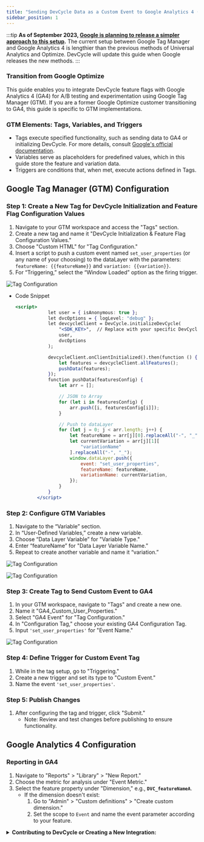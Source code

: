 ```yaml
---
title: "Sending DevCycle Data as a Custom Event to Google Analytics 4 (GTM Specific)"
sidebar_position: 1
---
```


:::tip
**As of September 2023, [Google is planning to release a simpler approach to this setup](https://support.google.com/tagmanager/answer/13543899).** The current setup between Google Tag Manager and Google Analytics 4 is lengthier than the previous methods of Universal Analytics and Optimize. DevCycle will update this guide when Google releases the new methods.
:::

### Transition from Google Optimize

This guide enables you to integrate DevCycle feature flags with Google Analytics 4 (GA4) for A/B testing and experimentation using Google Tag Manager (GTM). If you are a former Google Optimize customer transitioning to GA4, this guide is specific to GTM implementations.

### GTM Elements: Tags, Variables, and Triggers

- Tags execute specified functionality, such as sending data to GA4 or initializing DevCycle. For more details, consult [Google's official documentation](https://support.google.com/tagmanager/answer/6102821).
- Variables serve as placeholders for predefined values, which in this guide store the feature and variation data.
- Triggers are conditions that, when met, execute actions defined in Tags.

## Google Tag Manager (GTM) Configuration

### Step 1: Create a New Tag for DevCycle Initialization and Feature Flag Configuration Values

1. Navigate to your GTM workspace and access the "Tags" section.
2. Create a new tag and name it "DevCycle Initialization & Feature Flag Configuration Values."
3. Choose "Custom HTML" for "Tag Configuration."
4. Insert a script to push a custom event named `set_user_properties` (or any name of your choosing) to the dataLayer with the parameters: `featureName: {{featureName}}` and `variation: {{variation}}`.
5. For “Triggering,” select the “Window Loaded” option as the firing trigger.

![Tag Configuration](/sept-13-2023-ga4-4.png)

- Code Snippet

    ```jsx
    <script>
                let user = { isAnonymous: true };
                let dvcOptions = { logLevel: "debug" };
                let devcycleClient = DevCycle.initializeDevCycle(
                    "<SDK_KEY>",  // Replace with your specific DevCycle SDK Key
                    user,
                    dvcOptions
                );

                devcycleClient.onClientInitialized().then(function () {
                    let features = devcycleClient.allFeatures();
                    pushData(features);
                });
                function pushData(featuresConfig) {
                    let arr = [];

                    // JSON to Array
                    for (let i in featuresConfig) {
                        arr.push([i, featuresConfig[i]]);
                    }

                    // Push to dataLayer
                    for (let j = 0; j < arr.length; j++) {
                        let featureName = arr[j][0].replaceAll("-", "_");
                        let currentVariation = arr[j][1][
                            "variationName"
                        ].replaceAll("-", "_");
                        window.dataLayer.push({
                            event: "set_user_properties",
                            featureName: featureName,
                            variationName: currentVariation,
                        });
                    }
                }
            </script>
    ```

### Step 2: Configure GTM Variables

1. Navigate to the “Variable” section.
2. In “User-Defined Variables,” create a new variable.
3. Choose “Data Layer Variable” for "Variable Type."
4. Enter “featureName” for "Data Layer Variable Name."
5. Repeat to create another variable and name it “variation.”

![Tag Configuration](/sept-13-2023-ga4-1.png)


![Tag Configuration](/sept-13-2023-ga4-2.png)

### Step 3: Create Tag to Send Custom Event to GA4

1. In your GTM workspace, navigate to "Tags" and create a new one.
2. Name it "GA4_Custom_User_Properties."
3. Select "GA4 Event" for "Tag Configuration."
4. In "Configuration Tag," choose your existing GA4 Configuration Tag.
5. Input `'set_user_properties'` for "Event Name."

![Tag Configuration](/sept-13-2023-ga4-3.png)

### Step 4: Define Trigger for Custom Event Tag

1. While in the tag setup, go to "Triggering."
2. Create a new trigger and set its type to "Custom Event."
3. Name the event `'set_user_properties'`.

### Step 5: Publish Changes

1. After configuring the tag and trigger, click "Submit."
   - Note: Review and test changes before publishing to ensure functionality.

## Google Analytics 4 Configuration

### Reporting in GA4

1. Navigate to "Reports" > "Library" > "New Report."
2. Choose the metric for analysis under "Event Metric."
3. Select the feature property under "Dimension," e.g., **`DVC_featureNameA`**.
   - If the dimension doesn't exist:
      1. Go to "Admin" > "Custom definitions" > "Create custom dimension."
      2. Set the scope to `Event` and name the event parameter according to your feature.

<details>
  <summary>
 <b><i className="fas fa-arrows-alt"></i> Contributing to DevCycle or Creating a New Integration:</b>
  </summary>
  <div>     
    <p>
    DevCycle's tools and integrations are open source and can be found on the <a href="https://github.com/devcycleHQ">DevCycle GitHub repository</a>.
</p>
<p>
 For new integrations, refer to <a href="/management-api/">DevCycle's Management API</a> and <a href="/bucketing-api/">DevCycle Bucketing API</a>.
  </p>
  </div>
</details>

